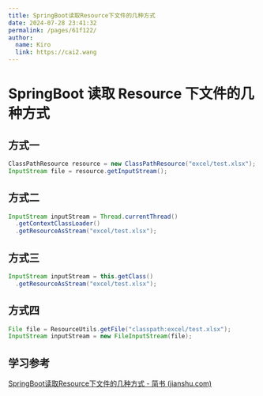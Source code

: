```yaml
---
title: SpringBoot读取Resource下文件的几种方式
date: 2024-07-28 23:41:32
permalink: /pages/61f122/
author: 
  name: Kiro
  link: https://cai2.wang
---
```

# SpringBoot 读取 Resource 下文件的几种方式

## 方式一

```java
ClassPathResource resource = new ClassPathResource("excel/test.xlsx");
InputStream file = resource.getInputStream();
```



## 方式二

```java
InputStream inputStream = Thread.currentThread()
  .getContextClassLoader()
  .getResourceAsStream("excel/test.xlsx");
```



## 方式三

```java
InputStream inputStream = this.getClass()
  .getResourceAsStream("excel/test.xlsx");
```



## 方式四

```java
File file = ResourceUtils.getFile("classpath:excel/test.xlsx");
InputStream inputStream = new FileInputStream(file);
```





## 学习参考

[SpringBoot读取Resource下文件的几种方式 - 简书 (jianshu.com)](https://www.jianshu.com/p/7d7e5e4e8ae3)